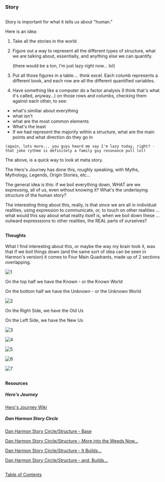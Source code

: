 ### Story

##

Story is important for what it tells us about "human." 

Here is an idea: 

1. Take all the stories in the world

2. Figure out a way to represent all the different types of structure, what we are talking about, essentially, and anything else we can quantify. 


    (there would be a ton, I'm just lazy right now... lol) 


3. Put all those figures in a table.... think excel. Each columb represents a different book, and each row are all the different quantified variables. 

4. Have something like a computer do a factor analysis (I think that's what it's called, anyway...) on those rows and columbs, checking them against each other, to see:

  -  what's similiar about everything
  -  what isn't
  -  what are the most common elements
  -  What's the least
  -  If we had represent the majority within a structure, what are the main points and what direction do they go in
  
    (again, lots more... you guys heard me say I'm lazy today, right? - that joke rythme is definitely a family guy resonance pull lol) 

The above, is a quick way to look at meta story. 

The Hero's Journey has done this, roughly speaking, with Myths, Mythology, Legends, Origin Stories, etc... 

The general idea is this: if we boil everything down, WHAT are we expressing, all of us, even wthout knowing it? What's the underlaying structure of the human story? 

The interesting thing about this, really, is that since we are all in individual realities, using expression to communicate, or, to touch on other realities ... what would this say about what reality itself is, when we boil down these ... outward expresssions to other realities, the REAL parts of ourselves? 

##

#### Thoughts

What I find interesting about this, or maybe the way my brain took it, was that if we boil things down (and the same sort of idea can be seen in Harmon's version) it comes to Four Main Quadrants, made up of 2 sections overlapping. 

![1](/art/SSh1.PNG?raw=true "1")

On the top half we have the Known - or the Known World

On the bottom half we have the Unknown - or the Unknown World 

![2](/art/SSh2.PNG?raw=true "2")

On the Right Side, we have the Old Us 

On the Left Side, we have the New Us

![3](/art/SSh3.JPG?raw=true "3")

![4](/art/SSh4.PNG?raw=true "4")

![5](/art/SSh5.PNG?raw=true "5")

![6](/art/SSh6.PNG?raw=true "6")

![7](/art/SSh7.PNG?raw=true "7")

##


#### Resources


##### Hero's Journey

[Hero's Journey Wiki](https://en.wikipedia.org/wiki/Hero%27s_journey)



##### Dan Harmon Story Circle

[Dan Harmon Story Circle/Structure - Base](https://channel101.fandom.com/wiki/Story_Structure_101:_Super_Basic_Shit)

[Dan Harmon Story Circle/Structure - More into the Weeds Now...](https://channel101.fandom.com/wiki/Story_Structure_102:_Pure,_Boring_Theory)

[Dan Harmon Story Circle/Structure - It Builds...](https://channel101.fandom.com/wiki/Story_Structure_103:_Let%27s_Simplify_Before_Moving_On)

[Dan Harmon Story Circle/Structure - and, Builds...](https://channel101.fandom.com/wiki/Story_Structure_104:_The_Juicy_Details)



##

[Table of Contents](https://github.com/mycroftwilde/devil-steps-in-a-myth-system/tree/main/ref_guide)
